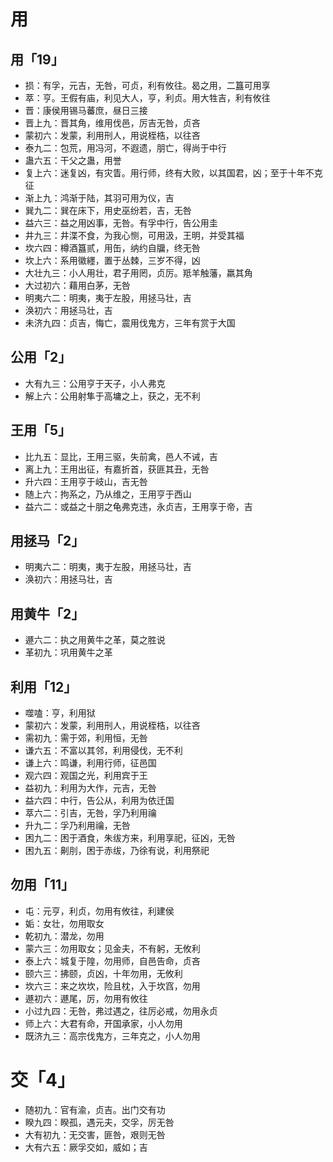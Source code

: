 # 用
## 用「19」
* 损：有孚，元吉，无咎，可贞，利有攸往。曷之用，二簋可用享
* 萃：亨。王假有庙，利见大人，亨，利贞。用大牲吉，利有攸往
* 晋：康侯用锡马蕃庶，昼日三接
* 晋上九：晋其角，维用伐邑，厉吉无咎，贞吝
* 蒙初六：发蒙，利用刑人，用说桎梏，以往吝
* 泰九二：包荒，用冯河，不遐遗，朋亡，得尚于中行
* 蛊六五：干父之蛊，用誉
* 复上六：迷复凶，有灾眚。用行师，终有大败，以其国君，凶；至于十年不克征
* 渐上九：鸿渐于陆，其羽可用为仪，吉
* 巽九二：巽在床下，用史巫纷若，吉，无咎
* 益六三：益之用凶事，无咎。有孚中行，告公用圭
* 井九三：井渫不食，为我心恻，可用汲，王明，并受其福
* 坎六四：樽酒簋贰，用缶，纳约自牖，终无咎
* 坎上六：系用徽纆，置于丛棘，三岁不得，凶
* 大壮九三：小人用壮，君子用罔，贞厉。羝羊触藩，羸其角
* 大过初六：藉用白茅，无咎
* 明夷六二：明夷，夷于左股，用拯马壮，吉
* 涣初六：用拯马壮，吉
* 未济九四：贞吉，悔亡，震用伐鬼方，三年有赏于大国
## 公用「2」
* 大有九三：公用亨于天子，小人弗克
* 解上六：公用射隼于高墉之上，获之，无不利
## 王用「5」
* 比九五：显比，王用三驱，失前禽，邑人不诫，吉
* 离上九：王用出征，有嘉折首，获匪其丑，无咎
* 升六四：王用亨于岐山，吉无咎
* 随上六：拘系之，乃从维之，王用亨于西山
* 益六二：或益之十朋之龟弗克违，永贞吉，王用享于帝，吉
## 用拯马「2」
* 明夷六二：明夷，夷于左股，用拯马壮，吉
* 涣初六：用拯马壮，吉
## 用黄牛「2」
* 遯六二：执之用黄牛之革，莫之胜说
* 革初九：巩用黄牛之革
## 利用「12」
* 噬嗑：亨，利用狱
* 蒙初六：发蒙，利用刑人，用说桎梏，以往吝
* 需初九：需于郊，利用恒，无咎
* 谦六五：不富以其邻，利用侵伐，无不利
* 谦上六：鸣谦，利用行师，征邑国
* 观六四：观国之光，利用宾于王
* 益初九：利用为大作，元吉，无咎
* 益六四：中行，告公从，利用为依迁国
* 萃六二：引吉，无咎，孚乃利用禴
* 升九二：孚乃利用禴，无咎
* 困九二：困于酒食，朱绂方来，利用享祀，征凶，无咎
* 困九五：劓刖，困于赤绂，乃徐有说，利用祭祀
## 勿用「11」
* 屯：元亨，利贞，勿用有攸往，利建侯
* 姤：女壮，勿用取女
* 乾初九：潜龙，勿用
* 蒙六三：勿用取女；见金夫，不有躬，无攸利
* 泰上六：城复于隍，勿用师，自邑告命，贞吝
* 颐六三：拂颐，贞凶，十年勿用，无攸利
* 坎六三：来之坎坎，险且枕，入于坎窞，勿用
* 遯初六：遯尾，厉，勿用有攸往
* 小过九四：无咎，弗过遇之，往厉必戒，勿用永贞
* 师上六：大君有命，开国承家，小人勿用
* 既济九三：高宗伐鬼方，三年克之，小人勿用
# 交「4」
* 随初九：官有渝，贞吉。出门交有功
* 睽九四：睽孤，遇元夫，交孚，厉无咎
* 大有初九：无交害，匪咎，艰则无咎
* 大有六五：厥孚交如，威如；吉